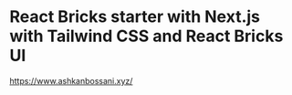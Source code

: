 # React Bricks starter with Next.js with Tailwind CSS and React Bricks UI

https://www.ashkanbossani.xyz/
